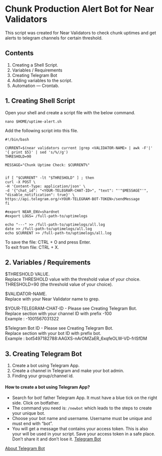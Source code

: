 # Chunk Production Alert Bot for Near Validators

This script was created for Near Validators to check chunk uptimes and get alerts to telegram channels for certain threshold.

## Contents

1. Creating a Shell Script.
2. Variables / Requirements
3. Creating Telegram Bot 
4. Adding variables to the script.
5. Automation — Crontab.

## 1. Creating Shell Script

Open your shell and create a script file with the below command.

```
nano $HOME/uptime-alert.sh
```

Add the following script into this file.

```
#!/bin/bash

CURRENT=$(near validators current |grep <VALIDATOR-NAME> | awk -F'|' '{ print $5}' | sed 's/%//g')
THRESHOLD=90

MESSAGE="Chunk Uptime Check: $CURRENT%"


if [ "$CURRENT" -lt "$THRESHOLD" ] ; then
curl -X POST \
-H 'Content-Type: application/json' \
-d '{"chat_id": "<YOUR-TELEGRAM-CHAT-ID>", "text": "'"$MESSAGE"'", "disable_notification": true}' \
https://api.telegram.org/<YOUR-TELEGRAM-BOT-TOKEN>/sendMessage
fi

#export NEAR_ENV=shardnet
#export LOGS= /full-path-to/uptimelogs

echo "---" >> /full-path-to/uptimelogs/all.log
date >> /full-path-to/uptimelogs/all.log
echo $CURRENT >> /full-path-to/uptimelogs/all.log

```
To save the file: CTRL + O and press Enter.  
To exit from file: CTRL + X. 


## 2. Variables / Requirements


$THRESHOLD VALUE.  
Replace THRESHOLD value with the threshold value of your choice.   
THRESHOLD=90 (the threshold value of your choice).  
  
$VALIDATOR-NAME.  
Replace with your Near Validator name to grep.   

$YOUR-TELEGRAM-CHAT-ID - Please see  Creating Telegram Bot.   
Replace <YOUR TELEGRAM CHAT ID> section with your channel ID with prefix -100  
Example : -1001567031322   

$Telegram Bot ID - Please see Creating Telegram Bot.   
Replace <YOUR TELEGRAM BOT ID> section with your bot ID with prefix bot.  
Example : bot5497182788:AAGXS-nArOMZaER_6xqfeOLW-VD-frlSfDM  

## 3. Creating Telegram Bot 

1. Create a bot using Telegram App.
2. Create a channel in Telegram and make your bot admin.
3. Finding your group/channel id.   

#### How to create a bot using Telegram App?
- Search for bot!
father Telegram App. It must have a blue tick on the right side. Click on botfather.     
- The command you need is:   ```/newbot``` which leads to the steps to create your unique bot.   
- Choose your bot name and username. Username must be unique and must end with “bot”.   
- You will get a message that contains your access token. This is also your <telegram bot id> will be used in your script. Save your access token in a safe place. Don’t share it and don’t lose it.
[Telegram Bot](https://github.com/GateOmega/Chunk-Production-Alert-Bot/blob/main/images/telegramchatbot.png)

[About Telegram Bot ](https://core.telegram.org/bots)

